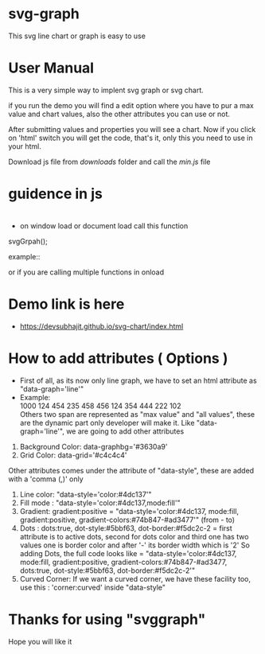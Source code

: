 # svg-graph
This svg line chart or graph is easy to use

# User Manual
This is a very simple way to implent svg graph or svg chart.

if you run the demo you will find a edit option where you have to pur a max value and chart values,
also the other attributes you can use or not.

After submitting values and properties you will see a chart.
Now if you click on 'html' switch you will get the code, that's it, only this you need to use in your html.

Download js file from *downloads* folder and call the *min.js* file

# guidence in js 
# 
* on window load or document load call this function 

svgGrpah();

example:: 
<script type="text/javascript">
      window.onload = svgGrpah;
</script>

or if you are calling multiple functions in onload
<script type="text/javascript">
      window.onload = function(){
	svgGrpah();
      };
</script>

# Demo link is here

* https://devsubhajit.github.io/svg-chart/index.html

# How to add attributes ( Options )
* First of all, as its now only line graph, we have to set an html attribute as "data-graph='line'"
* Example: 
      <div data-graph='line'>
            <span class='ui-max-value'>1000</span>
            <span class='ui-graph-values'>124 454 235 458 456 124 354 444 222 102</span>
      </div>
Others two span are represented as "max value" and "all values", these are the dynamic part only developer will make it.
Like "data-graph='line'", we are going to add other attributes

1. Background Color: data-graphbg='#3630a9'
2. Grid Color: data-grid='#c4c4c4'

Other attributes comes under the attribute of "data-style", these are added with a 'comma (,)' only 
1. Line color: "data-style='color:#4dc137'"
2. Fill mode : "data-style='color:#4dc137,mode:fill'"
3. Gradient: gradient:positive = "data-style='color:#4dc137, mode:fill, gradient:positive, gradient-colors:#74b847-#ad3477'" (from - to)
4. Dots : dots:true, dot-style:#5bbf63, dot-border:#f5dc2c-2 = first attribute is to active dots, second for dots color and third one has two values one is border color and after '-' its border width which is '2'
So adding Dots, the full code looks like = "data-style='color:#4dc137, mode:fill, gradient:positive, gradient-colors:#74b847-#ad3477, dots:true, dot-style:#5bbf63, dot-border:#f5dc2c-2'"
5. Curved Corner: If we want a curved corner, we have these facility too, use this : 'corner:curved' inside "data-style"

# Thanks for using "svggraph"
Hope you will like it